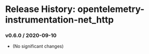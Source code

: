 # Release History: opentelemetry-instrumentation-net_http

### v0.6.0 / 2020-09-10

* (No significant changes)
